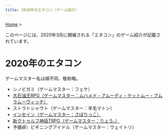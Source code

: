 ```yaml
---
title: 2020年のエタコン（ゲーム紹介）
---
```

[Home](../) >

このページには、2020年3月に開催される「エタコン」のゲーム紹介が記載されています。

# 2020年のエタコン
ゲームマスター名は順不同、敬称略。

- シノビガミ（ゲームマスター：フェケ）
- [大石油王RPG（ゲームマスター：ムハメド・アムーディ・テットムー・アムラムーヴィッチ）](game_dso.md)
- ストラトシャウト（ゲームマスター：羊毛マトン）
- [インセイン（ゲームマスター：さぼりっこ）](game_in.md)
- [新クトゥルフ神話TRPG（ゲームマスター：りょう。）](game_coc.md)
- 予備卓）ビギニングアイドル（ゲームマスター：ウェイトリ）
